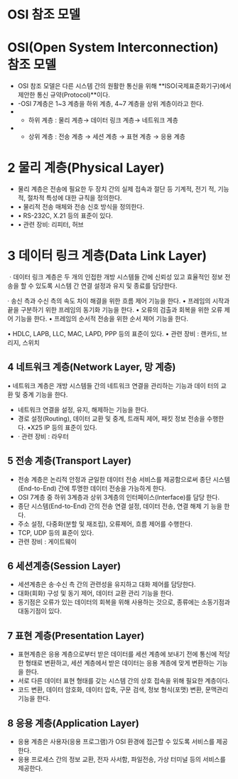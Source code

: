 # OSI 참조 모델

# OSI(Open System Interconnection) 참조 모델

- OSI 참조 모델은 다른 시스템 간의 원활한 통신을 위해 **ISO(국제표준화기구)에서 제안한 통신 규약(Protocol)**이다.
- -OSI 7계층은 1~3 계층을 하위 계층, 4~7 계층을 상위 계층이라고 한다.
- - 하위 계층 : 물리 계층→ 데이터 링크 계층→ 네트워크 계층
- - 상위 계층 : 전송 계층 → 세션 계층 →  표현 계층 → 응용 계층

# 2 물리 계층(Physical Layer)

- 물리 계층은 전송에 필요한 두 장치 간의 실제 접속과 절단 등 기계적, 전기 적, 기능적, 절차적 특성에 대한 규칙을 정의한다.
- • 물리적 전송 매체와 전송 신호 방식을 정의한다.
- • RS-232C, X.21 등의 표준이 있다.
- • 관련 장비: 리피터, 허브

# 3 데이터 링크 계층(Data Link Layer)

ㆍ데이터 링크 계층은 두 개의 인접한 개방 시스템들 간에 신뢰성 있고 효율적인 정보 전송을 할 수 있도록 시스템 간 연결 설정과 유지 및 종료를 담당한다.

 · 송신 측과 수신 측의 속도 차이 해결을 위한 흐름 제어 기능을 한다.
• 프레임의 시작과 끝을 구분하기 위한 프레임의 동기화 기능을 한다.
• 오류의 검출과 회복을 위한 오류 제어 기능을 한다.
• 프레임의 순서적 전송을 위한 순서 제어 기능을 한다. 

• HDLC, LAPB, LLC, MAC, LAPD, PPP 등의 표준이 있다.
• 관련 장비 : 랜카드, 브리지, 스위치

## 4 네트워크 계층(Network Layer, 망 계층)

• 네트워크 계층은 개방 시스템들 간의 네트워크 연결을 관리하는 기능과 데이 터의 교환 및 중계 기능을 한다.

- 네트워크 연결을 설정, 유지, 해제하는 기능을 한다.
- 경로 설정(Routing), 데이터 교환 및 중계, 트래픽 제어, 패킷 정보 전송을 수행한다.
•X25 IP 등의 표준이 있다.
- · 관련 장비 : 라우터

## 5 전송 계층(Transport Layer)

- 전송 계층은 논리적 안정과 균일한 데이터 전송 서비스를 제공함으로써 종단 시스템(End-to-End) 간에 투명한 데이터 전송을 가능하게 한다.
- OSI 7계층 중 하위 3계층과 상위 3계층의 인터페이스(Interface)를 담당 한다.
- 종단 시스템(End-to-End) 간의 전송 연결 설정, 데이터 전송, 연결 해제 기 능을 한다.
- 주소 설정, 다중화(분할 및 재조립), 오류제어, 흐름 제어를 수행한다.
- TCP, UDP 등의 표준이 있다.
- 관련 장비 : 게이트웨이

## 6 세션계층(Session Layer)

- 세션계층은 송·수신 측 간의 관련성을 유지하고 대화 제어를 담당한다.
- 대화(회화) 구성 및 동기 제어, 데이터 교환 관리 기능을 한다.
- 동기점은 오류가 있는 데이터의 회복을 위해 사용하는 것으로, 종류에는 소동기점과 대동기점이 있다.

## 7 표현 계층(Presentation Layer)

- 표현계층은 응용 계층으로부터 받은 데이터를 세션 계층에 보내기 전에 통신에 적당한 형태로 변환하고, 세션 계층에서 받은 데이터는 응용 계층에 맞게 변환하는 기능을 한다.
- 서로 다른 데이터 표현 형태를 갖는 시스템 간의 상호 접속을 위해 필요한 계층이다.
- 코드 변환, 데이터 암호화, 데이터 압축, 구문 검색, 정보 형식(포맷) 변환, 문맥관리 기능을 한다.

## 8 응용 계층(Application Layer)

- 응용 계층은 사용자(응용 프로그램)가 OSI 환경에 접근할 수 있도록 서비스를 제공한다.
- 응용 프로세스 간의 정보 교환, 전자 사서함, 파일전송, 가상 터미널 등의 서비스를 제공한다.